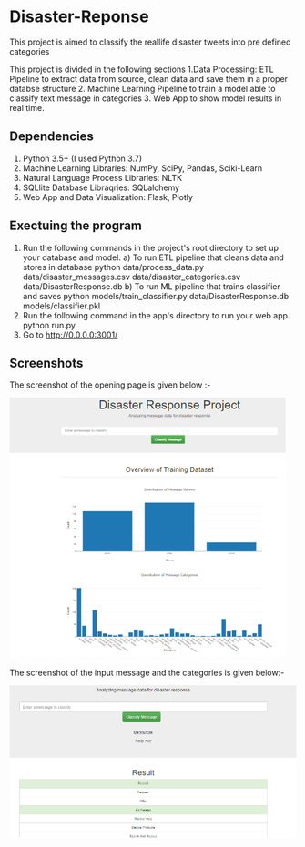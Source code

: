 # Disaster-Reponse

This project is aimed to classify the reallife disaster tweets into pre defined categories

This project is divided in the following sections
1.Data Processing: ETL Pipeline to extract data from source, clean data and save them in a proper databse structure
2. Machine Learning Pipeline to train a model able to classify text message in categories
3. Web App to show model results in real time.

## Dependencies
1) Python 3.5+ (I used Python 3.7)
2) Machine Learning Libraries: NumPy, SciPy, Pandas, Sciki-Learn
3) Natural Language Process Libraries: NLTK
4) SQLlite Database Libraqries: SQLalchemy
5) Web App and Data Visualization: Flask, Plotly

## Exectuing the program

1) Run the following commands in the project's root directory to set up your database and model.
 a) To run ETL pipeline that cleans data and stores in database python data/process_data.py data/disaster_messages.csv data/disaster_categories.csv data/DisasterResponse.db
 b) To run ML pipeline that trains classifier and saves python models/train_classifier.py data/DisasterResponse.db models/classifier.pkl
2) Run the following command in the app's directory to run your web app. python run.py
3) Go to http://0.0.0.0:3001/

## Screenshots

The screenshot of the opening page is given below :- 

![picture](screenshots/page1.PNG)

The screenshot of the input message and the categories is given below:-

![picture](screenshots/sample_in_out.PNG)




